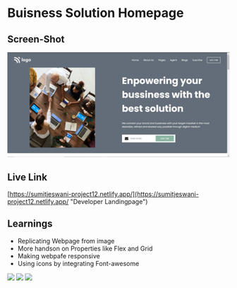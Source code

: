 # Buisness Solution Homepage

## Screen-Shot

!["Screen Shot"](./ScreenShot.JPG)


## Live Link
[https://sumitjeswani-project12.netlify.app/](https://sumitjeswani-project12.netlify.app/ "Developer Landingpage")

## Learnings
- Replicating Webpage from image
- More handson on Properties like Flex and Grid
- Making webpafe responsive
- Using icons by integrating Font-awesome 

![](https://img.shields.io/badge/-HTML%5CCSS-green)
![](https://img.shields.io/badge/-iNeuron-orange)
![](https://img.shields.io/badge/-Web%20Development-blue)